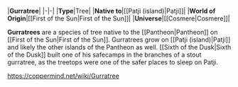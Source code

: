 |**Gurratree**|
|-|-|
|**Type**|Tree|
|**Native to**|[[Patji (island)\|Patji]]|
|**World of Origin**|[[First of the Sun\|First of the Sun]]|
|**Universe**|[[Cosmere\|Cosmere]]|

**Gurratrees** are a species of tree native to the [[Pantheon\|Pantheon]] on [[First of the Sun\|First of the Sun]].
Gurratrees grow on [[Patji (island)\|Patji]] and likely the other islands of the Pantheon as well. [[Sixth of the Dusk\|Sixth of the Dusk]] built one of his safecamps in the branches of a stout gurratree, as the treetops were one of the safer places to sleep on Patji.



https://coppermind.net/wiki/Gurratree